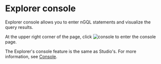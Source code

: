 # Explorer console

Explorer console allows you to enter nGQL statements and visualize the query results.

At the upper right corner of the page, click ![console](https://docs-cdn.nebula-graph.com.cn/figures/nav-console2.png) to enter the console page.

The Explorer's console feature is the same as Studio's. For more information, see [Console](../../nebula-studio/quick-start/st-ug-console.md).
